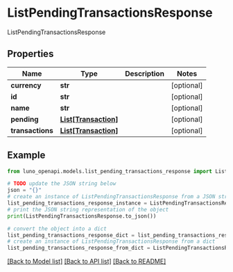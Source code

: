 # ListPendingTransactionsResponse

ListPendingTransactionsResponse

## Properties

Name | Type | Description | Notes
------------ | ------------- | ------------- | -------------
**currency** | **str** |  | [optional] 
**id** | **str** |  | [optional] 
**name** | **str** |  | [optional] 
**pending** | [**List[Transaction]**](Transaction.md) |  | [optional] 
**transactions** | [**List[Transaction]**](Transaction.md) |  | [optional] 

## Example

```python
from luno_openapi.models.list_pending_transactions_response import ListPendingTransactionsResponse

# TODO update the JSON string below
json = "{}"
# create an instance of ListPendingTransactionsResponse from a JSON string
list_pending_transactions_response_instance = ListPendingTransactionsResponse.from_json(json)
# print the JSON string representation of the object
print(ListPendingTransactionsResponse.to_json())

# convert the object into a dict
list_pending_transactions_response_dict = list_pending_transactions_response_instance.to_dict()
# create an instance of ListPendingTransactionsResponse from a dict
list_pending_transactions_response_from_dict = ListPendingTransactionsResponse.from_dict(list_pending_transactions_response_dict)
```
[[Back to Model list]](../README.md#documentation-for-models) [[Back to API list]](../README.md#documentation-for-api-endpoints) [[Back to README]](../README.md)


